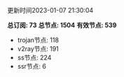 更新时间2023-01-07 21:30:04

**总订阅: 73**
**总节点: 1504**
**有效节点: 539**
- trojan节点: 118
- v2ray节点: 191
- ss节点: 224
- ssr节点: 6
